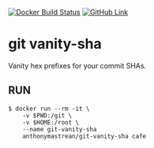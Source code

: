 [![Docker Build Status](https://img.shields.io/docker/build/anthonymastrean/git-vanity-sha.svg)](https://hub.docker.com/r/anthonymastrean/git-vanity-sha/builds/) [![GitHub Link](https://img.shields.io/badge/github-mattbaker%2Fgit--vanity--sha-blue.svg)](https://github.com/mattbaker/git-vanity-sha)

# git vanity-sha

Vanity hex prefixes for your commit SHAs.

## RUN

```
$ docker run --rm -it \
    -v $PWD:/git \
    -v $HOME:/root \
    --name git-vanity-sha
    anthonymastrean/git-vanity-sha cafe
```
